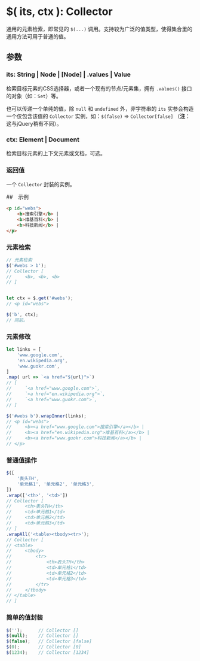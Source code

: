 # $( its, ctx ): Collector

通用的元素检索，即常见的 `$(...)` 调用。支持较为广泛的值类型，使得集合里的通用方法可用于普通的值。


## 参数

### its: String | Node | [Node] | .values | Value

检索目标元素的CSS选择器，或者一个现有的节点/元素集，拥有 `.values()` 接口的对象（如：`Set`）等。

也可以传递一个单纯的值，除 `null` 和 `undefined` 外，非字符串的 `its` 实参会构造一个仅包含该值的 `Collector` 实例，如：`$(false)` => `Collector[false]` （**注**：这与jQuery稍有不同）。


### ctx: Element | Document

检索目标元素的上下文元素或文档，可选。


### 返回值

一个 `Collector` 封装的实例。


##　示例

```html
<p id="webs">
    <b>搜索引擎</b> |
    <b>维基百科</b> |
    <b>科技新闻</b> |
</p>
```

### 元素检索

```js
// 元素检索
$('#webs > b');
// Collector [
//     <b>, <b>, <b>
// ]


let ctx = $.get('#webs');
// <p id="webs">

$('b', ctx);
// 同前。
```


### 元素修改

```js
let links = [
    'www.google.com',
    'en.wikipedia.org',
    'www.guokr.com',
]
.map( url => `<a href="${url}">`)
// [
//     `<a href="www.google.com">`,
//     `<a href="en.wikipedia.org">`,
//     `<a href="www.guokr.com">`,
// ]

$('#webs b').wrapInner(links);
// <p id="webs">
//     <b><a href="www.google.com">搜索引擎</a></b> |
//     <b><a href="en.wikipedia.org">维基百科</a></b> |
//     <b><a href="www.guokr.com">科技新闻</a></b> |
// </p>
```


### 普通值操作

```js
$([
    '表头TH',
    '单元格1', '单元格2', '单元格3',
])
.wrap(['<th>', '<td>'])
// Collector [
//     <th>表头TH</th>
//     <td>单元格1</td>
//     <td>单元格2</td>
//     <td>单元格3</td>
// ]
.wrapAll('<table><tbody><tr>');
// Collector [
// <table>
//     <tbody>
//         <tr>
//             <th>表头TH</th>
//             <td>单元格1</td>
//             <td>单元格2</td>
//             <td>单元格3</td>
//         </tr>
//     </tbody>
// </table>
// ]
```


### 简单的值封装

```js
$('');      // Collector []
$(null);    // Collector []
$(false);   // Collector [false]
$(0);       // Collector [0]
$(1234);    // Collector [1234]
```
